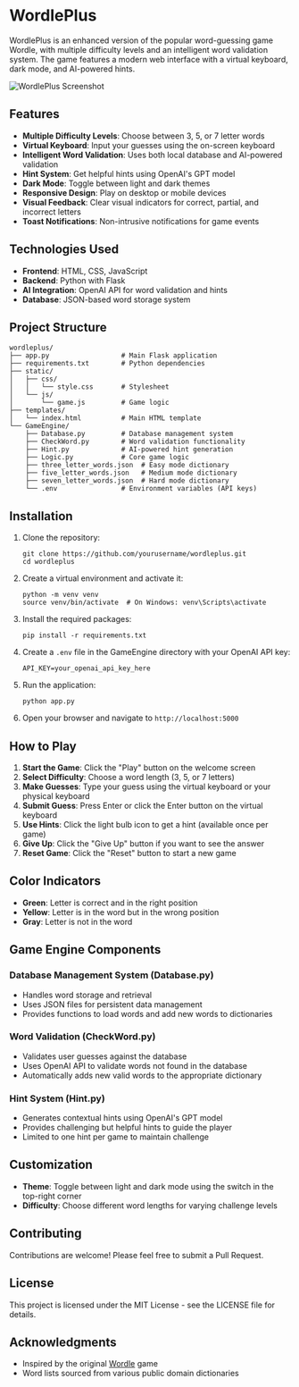 # WordlePlus

WordlePlus is an enhanced version of the popular word-guessing game Wordle, with multiple difficulty levels and an intelligent word validation system. The game features a modern web interface with a virtual keyboard, dark mode, and AI-powered hints.

![WordlePlus Screenshot](screenshot.png)

## Features

- **Multiple Difficulty Levels**: Choose between 3, 5, or 7 letter words
- **Virtual Keyboard**: Input your guesses using the on-screen keyboard
- **Intelligent Word Validation**: Uses both local database and AI-powered validation
- **Hint System**: Get helpful hints using OpenAI's GPT model
- **Dark Mode**: Toggle between light and dark themes
- **Responsive Design**: Play on desktop or mobile devices
- **Visual Feedback**: Clear visual indicators for correct, partial, and incorrect letters
- **Toast Notifications**: Non-intrusive notifications for game events

## Technologies Used

- **Frontend**: HTML, CSS, JavaScript
- **Backend**: Python with Flask
- **AI Integration**: OpenAI API for word validation and hints
- **Database**: JSON-based word storage system

## Project Structure

```
wordleplus/
├── app.py                  # Main Flask application
├── requirements.txt        # Python dependencies
├── static/
│   ├── css/
│   │   └── style.css       # Stylesheet
│   └── js/
│       └── game.js         # Game logic
├── templates/
│   └── index.html          # Main HTML template
└── GameEngine/
    ├── Database.py         # Database management system
    ├── CheckWord.py        # Word validation functionality
    ├── Hint.py             # AI-powered hint generation
    ├── Logic.py            # Core game logic
    ├── three_letter_words.json  # Easy mode dictionary
    ├── five_letter_words.json   # Medium mode dictionary
    ├── seven_letter_words.json  # Hard mode dictionary
    └── .env                # Environment variables (API keys)
```

## Installation

1. Clone the repository:
   ```
   git clone https://github.com/yourusername/wordleplus.git
   cd wordleplus
   ```

2. Create a virtual environment and activate it:
   ```
   python -m venv venv
   source venv/bin/activate  # On Windows: venv\Scripts\activate
   ```

3. Install the required packages:
   ```
   pip install -r requirements.txt
   ```

4. Create a `.env` file in the GameEngine directory with your OpenAI API key:
   ```
   API_KEY=your_openai_api_key_here
   ```

5. Run the application:
   ```
   python app.py
   ```

6. Open your browser and navigate to `http://localhost:5000`

## How to Play

1. **Start the Game**: Click the "Play" button on the welcome screen
2. **Select Difficulty**: Choose a word length (3, 5, or 7 letters)
3. **Make Guesses**: Type your guess using the virtual keyboard or your physical keyboard
4. **Submit Guess**: Press Enter or click the Enter button on the virtual keyboard
5. **Use Hints**: Click the light bulb icon to get a hint (available once per game)
6. **Give Up**: Click the "Give Up" button if you want to see the answer
7. **Reset Game**: Click the "Reset" button to start a new game

## Color Indicators

- **Green**: Letter is correct and in the right position
- **Yellow**: Letter is in the word but in the wrong position
- **Gray**: Letter is not in the word

## Game Engine Components

### Database Management System (Database.py)
- Handles word storage and retrieval
- Uses JSON files for persistent data management
- Provides functions to load words and add new words to dictionaries

### Word Validation (CheckWord.py)
- Validates user guesses against the database
- Uses OpenAI API to validate words not found in the database
- Automatically adds new valid words to the appropriate dictionary

### Hint System (Hint.py)
- Generates contextual hints using OpenAI's GPT model
- Provides challenging but helpful hints to guide the player
- Limited to one hint per game to maintain challenge

## Customization

- **Theme**: Toggle between light and dark mode using the switch in the top-right corner
- **Difficulty**: Choose different word lengths for varying challenge levels

## Contributing

Contributions are welcome! Please feel free to submit a Pull Request.

## License

This project is licensed under the MIT License - see the LICENSE file for details.

## Acknowledgments

- Inspired by the original [Wordle](https://www.nytimes.com/games/wordle) game
- Word lists sourced from various public domain dictionaries 